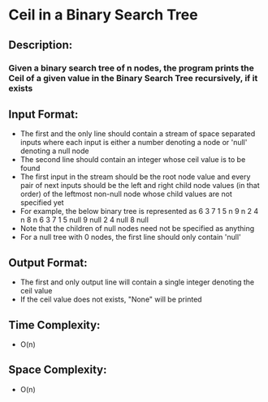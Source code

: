 # Ceil in a Binary Search Tree
## Description:
### Given a binary search tree of n nodes, the program prints the Ceil of a given value in the Binary Search Tree recursively, if it exists
## Input Format:
* The first and the only line should contain a stream of space separated inputs where each input is either a number denoting a node or 'null' denoting a null node
* The second line should contain an integer whose ceil value is to be found
* The first input in the stream should be the root node value and every pair of next inputs should be the left and right child node values (in that order) of the leftmost non-null node whose child values are not specified yet
* For example, the below binary tree is represented as
                                                      6
                                              3               7
                                          1       5       n       9
                                        n   2   4   n           8   n
6 3 7 1 5 null 9 null 2 4 null 8 null
* Note that the children of null nodes need not be specified as anything
* For a null tree with 0 nodes, the first line should only contain 'null'
## Output Format:
* The first and only output line will contain a single integer denoting the ceil value
* If the ceil value does not exists, "None" will be printed
## Time Complexity: 
* O(n)
## Space Complexity: 
* O(n)